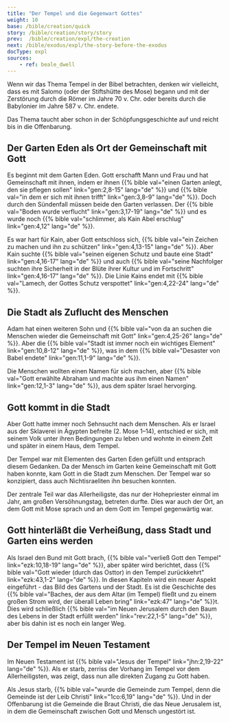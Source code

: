 ```yaml
---
title: "Der Tempel und die Gegenwart Gottes"
weight: 10
base: /bible/creation/quick
story: /bible/creation/story/story
prev:  /bible/creation/expl/the-creation
next: /bible/exodus/expl/the-story-before-the-exodus
docType: expl
sources:
    - ref: beale_dwell
---
```


Wenn wir das Thema Tempel in der Bibel betrachten, denken wir vielleicht, dass es mit Salomo (oder der Stiftshütte des Mose) begann und mit der Zerstörung durch die Römer im Jahre 70 v. Chr. oder bereits durch die Babylonier im Jahre 587 v. Chr. endete.

Das Thema taucht aber schon in der Schöpfungsgeschichte auf und reicht bis in die Offenbarung.

## Der Garten Eden als Ort der Gemeinschaft mit Gott

<a name="f66f"></a>
Es beginnt mit dem Garten Eden. Gott erschafft Mann und Frau und hat Gemeinschaft mit ihnen, indem er ihnen {{% bible val="einen Garten anlegt, den sie pflegen sollen" link="gen:2,8-15" lang="de" %}} und {{% bible val="in dem er sich mit ihnen trifft" link="gen:3,8-9" lang="de" %}}. Doch durch den Sündenfall müssen beide den Garten verlassen. Der {{% bible val="Boden wurde verflucht" link="gen:3,17-19" lang="de" %}} und es wurde noch {{% bible val="schlimmer, als Kain Abel erschlug" link="gen:4,12" lang="de" %}}.

Es war hart für Kain, aber Gott entschloss sich, {{% bible val="ein Zeichen zu machen und ihn zu schützen" link="gen:4,13-15" lang="de" %}}. Aber Kain suchte {{% bible val="seinen eigenen Schutz und baute eine Stadt" link="gen:4,16-17" lang="de" %}} und auch {{% bible val="seine Nachfolger suchten ihre Sicherheit in der Blüte ihrer Kultur und im Fortschritt" link="gen:4,16-17" lang="de" %}}. Die Linie Kains endet mit {{% bible val="Lamech, der Gottes Schutz verspottet" link="gen:4,22-24" lang="de" %}}.

## Die Stadt als Zuflucht des Menschen

<a name="9299"></a>
Adam hat einen weiteren Sohn und {{% bible val="von da an suchen die Menschen wieder die Gemeinschaft mit Gott" link="gen:4,25-26" lang="de" %}}. Aber die {{% bible val="Stadt ist immer noch ein wichtiges Element" link="gen:10,8-12" lang="de" %}}, was in dem {{% bible val="Desaster von Babel endete" link="gen:11,1-9" lang="de" %}}.

Die Menschen wollten einen Namen für sich machen, aber {{% bible val="Gott erwählte Abraham und machte aus ihm einen Namen" link="gen:12,1-3" lang="de" %}}, aus dem später Israel hervorging.

## Gott kommt in die Stadt

<a name="5add"></a>
Aber Gott hatte immer noch Sehnsucht nach dem Menschen. Als er Israel aus der Sklaverei in Ägypten befreite (2. Mose 1–14), entschied er sich, mit seinem Volk unter ihren Bedingungen zu leben und wohnte in einem Zelt und später in einem Haus, dem Tempel.

Der Tempel war mit Elementen des Garten Eden gefüllt und entsprach diesem Gedanken. Da der Mensch im Garten keine Gemeinschaft mit Gott haben konnte, kam Gott in die Stadt zum Menschen. Der Tempel war so konzipiert, dass auch Nichtisraeliten ihn besuchen konnten.

Der zentrale Teil war das Allerheiligste, das nur der Hohepriester einmal im Jahr, am großen Versöhnungstag, betreten durfte. Dies war auch der Ort, an dem Gott mit Mose sprach und an dem Gott im Tempel gegenwärtig war.

## Gott hinterläßt die Verheißung, dass Stadt und Garten eins werden

<a name="3f30"></a>
Als Israel den Bund mit Gott brach, {{% bible val="verließ Gott den Tempel" link="ezk:10,18-19" lang="de" %}}, aber später wird berichtet, dass {{% bible val="Gott wieder (durch das Osttor) in den Tempel zurückkehrt" link="ezk:43,1-2" lang="de" %}}. In diesen Kapiteln wird ein neuer Aspekt eingeführt - das Bild des Gartens und der Stadt. Es ist die Geschichte des {{% bible val="Baches, der aus dem Altar (im Tempel) fließt und zu einem großen Strom wird, der überall Leben bring" link="ezk:47" lang="de" %}}t. Dies wird schließlich {{% bible val="im Neuen Jerusalem durch den Baum des Lebens in der Stadt erfüllt werden" link="rev:22,1-5" lang="de" %}}, aber bis dahin ist es noch ein langer Weg.

## Der Tempel im Neuen Testament

<a name="379d"></a>
Im Neuen Testament ist {{% bible val="Jesus der Tempel" link="jhn:2,19-22" lang="de" %}}. Als er starb, zerriss der Vorhang im Tempel vor dem Allerheiligsten, was zeigt, dass nun alle direkten Zugang zu Gott haben.

Als Jesus starb, {{% bible val="wurde die Gemeinde zum Tempel, denn die Gemeinde ist der Leib Christi" link="1co:6,19" lang="de" %}}. Und in der Offenbarung ist die Gemeinde die Braut Christi, die das Neue Jerusalem ist, in dem die Gemeinschaft zwischen Gott und Mensch ungestört ist.
